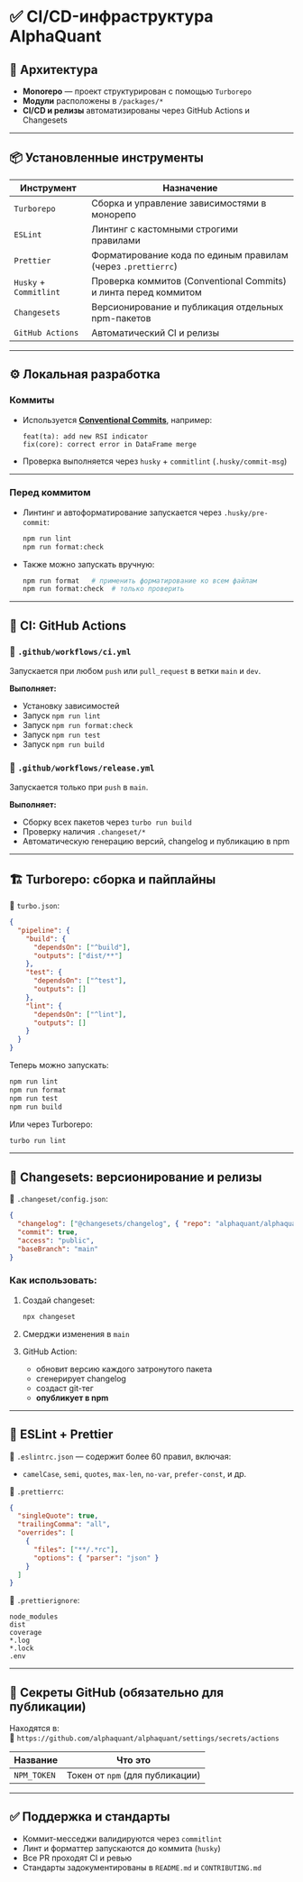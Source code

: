 # ✅ CI/CD-инфраструктура AlphaQuant

## 🔧 Архитектура

- **Monorepo** — проект структурирован с помощью `Turborepo`
- **Модули** расположены в `/packages/*`
- **CI/CD и релизы** автоматизированы через GitHub Actions и Changesets

---

## 📦 Установленные инструменты

| Инструмент             | Назначение                                                      |
| ---------------------- | --------------------------------------------------------------- |
| `Turborepo`            | Сборка и управление зависимостями в монорепо                    |
| `ESLint`               | Линтинг с кастомными строгими правилами                         |
| `Prettier`             | Форматирование кода по единым правилам (через `.prettierrc`)    |
| `Husky` + `Commitlint` | Проверка коммитов (Conventional Commits) и линта перед коммитом |
| `Changesets`           | Версионирование и публикация отдельных npm-пакетов              |
| `GitHub Actions`       | Автоматический CI и релизы                                      |

---

## ⚙️ Локальная разработка

### Коммиты

- Используется [**Conventional Commits**](https://www.conventionalcommits.org/), например:

  ```
  feat(ta): add new RSI indicator
  fix(core): correct error in DataFrame merge
  ```

- Проверка выполняется через `husky` + `commitlint` (`.husky/commit-msg`)

---

### Перед коммитом

- Линтинг и автоформатирование запускается через `.husky/pre-commit`:

  ```bash
  npm run lint
  npm run format:check
  ```

- Также можно запускать вручную:

  ```bash
  npm run format   # применить форматирование ко всем файлам
  npm run format:check  # только проверить
  ```

---

## 🚀 CI: GitHub Actions

### 📄 `.github/workflows/ci.yml`

Запускается при любом `push` или `pull_request` в ветки `main` и `dev`.

**Выполняет:**

- Установку зависимостей
- Запуск `npm run lint`
- Запуск `npm run format:check`
- Запуск `npm run test`
- Запуск `npm run build`

### 📄 `.github/workflows/release.yml`

Запускается только при `push` в `main`.

**Выполняет:**

- Сборку всех пакетов через `turbo run build`
- Проверку наличия `.changeset/*`
- Автоматическую генерацию версий, changelog и публикацию в npm

---

## 🏗️ Turborepo: сборка и пайплайны

📄 `turbo.json`:

```json
{
  "pipeline": {
    "build": {
      "dependsOn": ["^build"],
      "outputs": ["dist/**"]
    },
    "test": {
      "dependsOn": ["^test"],
      "outputs": []
    },
    "lint": {
      "dependsOn": ["^lint"],
      "outputs": []
    }
  }
}
```

Теперь можно запускать:

```bash
npm run lint
npm run format
npm run test
npm run build
```

Или через Turborepo:

```bash
turbo run lint
```

---

## 🧾 Changesets: версионирование и релизы

📄 `.changeset/config.json`:

```json
{
  "changelog": ["@changesets/changelog", { "repo": "alphaquant/alphaquant" }],
  "commit": true,
  "access": "public",
  "baseBranch": "main"
}
```

### Как использовать:

1. Создай changeset:

   ```bash
   npx changeset
   ```

2. Смерджи изменения в `main`

3. GitHub Action:
   - обновит версию каждого затронутого пакета
   - сгенерирует changelog
   - создаст git-тег
   - **опубликует в npm**

---

## 🧼 ESLint + Prettier

📄 `.eslintrc.json` — содержит более 60 правил, включая:

- `camelCase`, `semi`, `quotes`, `max-len`, `no-var`, `prefer-const`, и др.

📄 `.prettierrc`:

```json
{
  "singleQuote": true,
  "trailingComma": "all",
  "overrides": [
    {
      "files": ["**/.*rc"],
      "options": { "parser": "json" }
    }
  ]
}
```

📄 `.prettierignore`:

```
node_modules
dist
coverage
*.log
*.lock
.env
```

---

## 🔐 Секреты GitHub (обязательно для публикации)

Находятся в:  
🔗 `https://github.com/alphaquant/alphaquant/settings/secrets/actions`

| Название    | Что это                         |
| ----------- | ------------------------------- |
| `NPM_TOKEN` | Токен от `npm` (для публикации) |

---

## ✅ Поддержка и стандарты

- Коммит-месседжи валидируются через `commitlint`
- Линт и форматтер запускаются до коммита (`husky`)
- Все PR проходят CI и ревью
- Стандарты задокументированы в `README.md` и `CONTRIBUTING.md`
